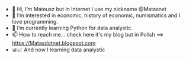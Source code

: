 - 👋 Hi, I’m Mateusz but in Internet I use my nickname @Matasnet
- 👀 I’m interested in economic, history of economic, numismatics and I love programming.
- 🌱 I’m currently learning Python for data analystic.
- 📫 How to reach me... check here it's my blog but in Polish ==> https://Matasdotnet.blogspot.com 
- 📊📈 And now I learning data analystic 

<!---
Matasnet/Matasnet is a ✨ special ✨ repository because its `README.md` (this file) appears on your GitHub profile.
You can click the Preview link to take a look at your changes.
--->
